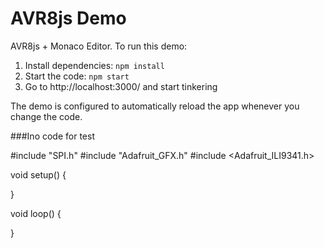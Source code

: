 # AVR8js Demo

AVR8js + Monaco Editor. To run this demo:

1. Install dependencies: `npm install`
2. Start the code: `npm start`
3. Go to http://localhost:3000/ and start tinkering

The demo is configured to automatically reload the app whenever you change the code.

###Ino code for test

#include "SPI.h"
#include "Adafruit_GFX.h"
#include <Adafruit_ILI9341.h>

void setup() {



}

void loop() {


}
